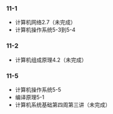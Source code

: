 ### 11-1
* 计算机网络2.7（未完成）
* 计算机操作系统5-3到5-4
### 11-2
* 计算机组成原理4.2（未完成）
### 11-5
* 计算机操作系统5-5
* 编译原理5-1
* 计算机系统基础第四周第三讲（未完成）